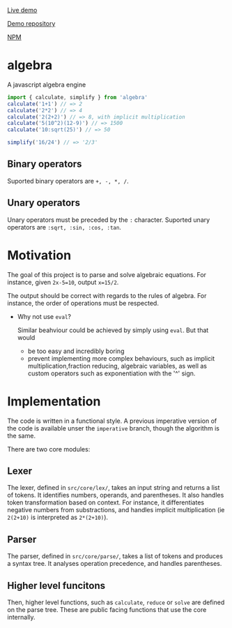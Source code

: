 [Live demo](https://thk2b.github.io/algebra-site/)

[Demo repository](https://github.com/thk2b/algebra-site)

[NPM](https://www.npmjs.com/package/@thk2b/algebra)

# algebra
A javascript algebra engine

```js
import { calculate, simplify } from 'algebra'
calculate('1+1') // => 2
calculate('2*2') // => 4
calculate('2(2+2)') // => 8, with implicit multiplication
calculate('5(10^2)(12-9)') // => 1500
calculate('10:sqrt(25)') // => 50

simplify('16/24') // => '2/3'
```
## Binary operators

Suported binary operators are `+, -, *, /`.

## Unary operators

Unary operators must be preceded by the `:` character.
Suported unary operators are `:sqrt, :sin, :cos, :tan`.

# Motivation
The goal of this project is to parse and solve algebraic equations.
For instance, given `2x-5=10`, output `x=15/2`.

The output should be correct with regards to the rules of algebra. For instance, the order of operations must be respected. 

- Why not use `eval`?

  Similar beahviour could be achieved by simply using `eval`. But that would
  - be too easy and incredibly boring
  - prevent implementing more complex behaviours, such as implicit multiplication,fraction reducing, algebraic variables, as well as custom operators such as exponentiation with the '^' sign.

# Implementation
The code is written in a functional style. A previous imperative version of the code is available unser the `imperative` branch, though the algorithm is the same.

There are two core modules:

## Lexer
The lexer, defined in `src/core/lex/`, takes an input string and returns a list of tokens.
It identifies numbers, operands, and parentheses.
It also handles token transformation based on context. For instance, it differentiates negative numbers from substractions, and handles implicit multiplication (ie `2(2+10)` is interpreted as `2*(2+10)`).

## Parser
The parser, defined in `src/core/parse/`, takes a list of tokens and produces a syntax tree.
It analyses operation precedence, and handles parentheses.

## Higher level funcitons
Then, higher level functions, such as `calculate`, `reduce` or `solve` are defined on the parse tree. These are public facing functions that use the core internally.
